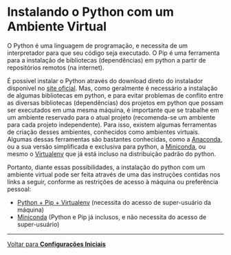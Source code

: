 # Instalando o Python com um Ambiente Virtual

O Python é uma linguagem de programação, e necessita de um interpretador para que seu código seja executado. O Pip é uma ferramenta para a instalação de bibliotecas (dependências) em python a partir de repositórios remotos (na internet).

É possível instalar o Python através do download direto do instalador disponível no [site oficial](https://www.python.org/). Mas, como geralmente é necessário a instalação de algumas bibliotecas em python, e para evitar problemas de conflito entre as diversas bibliotecas (dependências) dos projetos em python que possam ser executados em uma mesma máquina, é importante que se trabalhe em um ambiente reservado para o atual projeto (recomenda-se um ambiente para cada projeto independente). Para isso, existem algumas ferramentas de criação desses ambientes, conhecidos como ambientes virtuais. Algumas dessas ferramentas são bastantes conhecidas, como a [Anaconda](https://anaconda.org/anaconda/python), ou a sua versão simplificada e exclusiva para python, a [Miniconda](https://conda.io/miniconda.html), ou mesmo o [Virtualenv](https://virtualenv.pypa.io/en/stable/) que já está incluso na distribuição padrão do python.

Portanto, diante essas possibilidades, a instalação do python com um ambiente virtual pode ser feita através de uma das instruções contidas nos links a seguir, conforme as restrições de acesso à máquina ou preferência pessoal:

* [Python + Pip + Virtualenv](./config_env_virtualenv.md) (necessita do acesso de super-usuário da máquina)
* [Miniconda](./config_env_miniconda.md) (Python e Pip já inclusos, e não necessita do acesso de super-usuário)


---

[Voltar para __Configurações Iniciais__](./README.md)